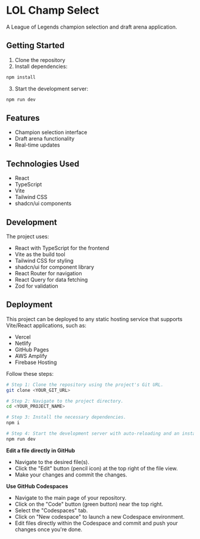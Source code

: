 # LOL Champ Select

A League of Legends champion selection and draft arena application.

## Getting Started

1. Clone the repository
2. Install dependencies:
```bash
npm install
```
3. Start the development server:
```bash
npm run dev
```

## Features

- Champion selection interface
- Draft arena functionality
- Real-time updates

## Technologies Used

- React
- TypeScript
- Vite
- Tailwind CSS
- shadcn/ui components

## Development

The project uses:
- React with TypeScript for the frontend
- Vite as the build tool
- Tailwind CSS for styling
- shadcn/ui for component library
- React Router for navigation
- React Query for data fetching
- Zod for validation

## Deployment

This project can be deployed to any static hosting service that supports Vite/React applications, such as:
- Vercel
- Netlify
- GitHub Pages
- AWS Amplify
- Firebase Hosting


Follow these steps:

```sh
# Step 1: Clone the repository using the project's Git URL.
git clone <YOUR_GIT_URL>

# Step 2: Navigate to the project directory.
cd <YOUR_PROJECT_NAME>

# Step 3: Install the necessary dependencies.
npm i

# Step 4: Start the development server with auto-reloading and an instant preview.
npm run dev
```

**Edit a file directly in GitHub**

- Navigate to the desired file(s).
- Click the "Edit" button (pencil icon) at the top right of the file view.
- Make your changes and commit the changes.

**Use GitHub Codespaces**

- Navigate to the main page of your repository.
- Click on the "Code" button (green button) near the top right.
- Select the "Codespaces" tab.
- Click on "New codespace" to launch a new Codespace environment.
- Edit files directly within the Codespace and commit and push your changes once you're done.
